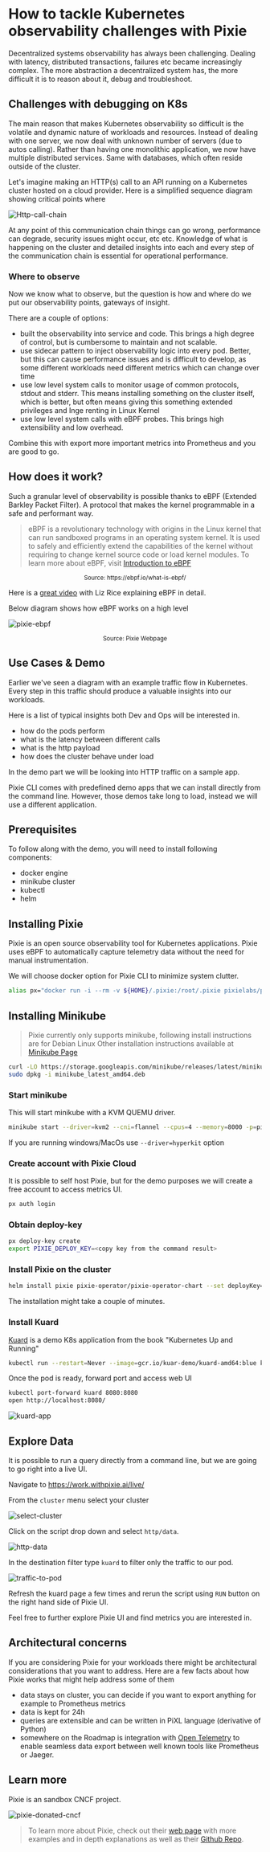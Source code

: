 # How to tackle Kubernetes observability challenges with Pixie

Decentralized systems observability has always been challenging. Dealing with latency, distributed transactions, failures etc became increasingly complex.
The more abstraction a decentralized system has, the more difficult it is to reason about it, debug and troubleshoot.

## Challenges with debugging on K8s

The main reason that makes Kubernetes observability so difficult is the volatile and dynamic nature of workloads and resources. Instead of dealing with one server, we now deal with unknown number of servers (due to autos calling). Rather than having one monolithic application, we now have multiple distributed services. Same with databases, which often reside outside of the cluster.

Let's imagine making an HTTP(s) call to an API running on a Kubernetes cluster hosted on a cloud provider.
Here is a simplified sequence diagram showing critical points where

![Http-call-chain](diagrams/rendered/simple-http-flow.png)

At any point of this communication chain things can go wrong, performance can degrade, security issues might occur, etc etc. Knowledge of what is happening on the cluster and detailed insights into each and every step of the communication chain is essential for operational performance.

### Where to observe

Now we know what to observe, but the question is how and where do we put our observability points, gateways of insight.

There are a couple of options:

- built the observability into service and code. This brings a high degree of control, but is cumbersome to maintain and not scalable.
- use sidecar pattern to inject observability logic into every pod. Better, but this can cause performance issues and is difficult to develop, as some different workloads need different metrics which can change over time
- use low level system calls to monitor usage of common protocols, stdout and stderr. This means installing something on the cluster itself, which is better, but often means giving this something extended privileges and Inge renting in Linux Kernel
- use low level system calls with eBPF probes. This brings high extensibility and low overhead.

Combine this with export more important metrics into Prometheus and you are good to go.

## How does it work?

Such a granular level of observability is possible thanks to eBPF (Extended Barkley Packet Filter). A protocol that makes the kernel programmable in a safe and performant way.

> eBPF is a revolutionary technology with origins in the Linux kernel that can run sandboxed programs in an operating system kernel. It is used to safely and efficiently extend the capabilities of the kernel without requiring to change kernel source code or load kernel modules. To learn more about eBPF, visit [Introduction to eBPF](https://ebpf.io/what-is-ebpf/)

<p style="text-align: center;"><small>Source: https://ebpf.io/what-is-ebpf/</small></p>

Here is a [great video](https://www.youtube.com/watch?v=5t7-HM2jlTM&ab_channel=ContainerSolutions) with Liz Rice explaining eBPF in detail.

Below diagram shows how eBPF works on a high level

![pixie-ebpf](_media/pixie-ebpf.png)

<p style="text-align: center;"><small>Source: Pixie Webpage</small></p>

## Use Cases & Demo

Earlier we've seen a diagram with an example traffic flow in Kubernetes. Every step in this traffic should produce a valuable insights into our workloads.

Here is a list of typical insights both Dev and Ops will be interested in.

- how do the pods perform
- what is the latency between different calls
- what is the http payload
- how does the cluster behave under load

In the demo part we will be looking into HTTP traffic on a sample app.

Pixie CLI comes with predefined demo apps that we can install directly from the command line. However, those demos take long to load, instead we will use a different application.

## Prerequisites

To follow along with the demo, you will need to install following components:

- docker engine
- minikube cluster
- kubectl
- helm

## Installing Pixie

Pixie is an open source observability tool for Kubernetes applications. Pixie uses eBPF to automatically capture telemetry data without the need for manual instrumentation.

We will choose docker option for Pixie CLI to minimize system clutter.

```bash
alias px="docker run -i --rm -v ${HOME}/.pixie:/root/.pixie pixielabs/px"
```

## Installing Minikube

> Pixie currently only supports minikube, following install instructions are for Debian Linux
> Other installation instructions available at [Minikube Page](https://minikube.sigs.k8s.io/docs/start/#installation)

```bash
curl -LO https://storage.googleapis.com/minikube/releases/latest/minikube_latest_amd64.deb
sudo dpkg -i minikube_latest_amd64.deb
```

### Start minikube

This will start minikube with a KVM QUEMU driver.

```bash
minikube start --driver=kvm2 --cni=flannel --cpus=4 --memory=8000 -p=pixie-cluster
```

If you are running windows/MacOs use `--driver=hyperkit` option

### Create account with Pixie Cloud

It is possible to self host Pixie, but for the demo purposes we will create a free account to access metrics UI.

```bash
px auth login
```

### Obtain deploy-key

```bash
px deploy-key create
export PIXIE_DEPLOY_KEY=<copy key from the command result>
```

### Install Pixie on the cluster

```bash
helm install pixie pixie-operator/pixie-operator-chart --set deployKey=$PIXIE_DEPLOY_KEY --set clusterName=pixie-cluster --namespace pl --create-namespace
```

The installation might take a couple of minutes.

### Install Kuard

[Kuard](https://github.com/kubernetes-up-and-running/kuard) is a demo K8s application from the book "Kubernetes Up and Running"

```bash
kubectl run --restart=Never --image=gcr.io/kuar-demo/kuard-amd64:blue kuard
```

Once the pod is ready, forward port and access web UI

```bash
kubectl port-forward kuard 8080:8080
open http://localhost:8080/
```

![kuard-app](_media/kuard-app.png)

## Explore Data

It is possible to run a query directly from a command line, but we are going to go right into a live UI.

Navigate to https://work.withpixie.ai/live/

From the `cluster` menu select your cluster

![select-cluster](_media/select-cluster.png)

Click on the script drop down and select `http/data`.

![http-data](_media/http-data.png)

In the destination filter type `kuard` to filter only the traffic to our pod.

![traffic-to-pod](_media/traffic-to-pod.png)

Refresh the kuard page a few times and rerun the script using `RUN` button on the right hand side of Pixie UI.

Feel free to further explore Pixie UI and find metrics you are interested in.

## Architectural concerns

If you are considering Pixie for your workloads there might be architectural considerations that you want to address. Here are a few facts about how Pixie works that might help address some of them

- data stays on cluster, you can decide if you want to export anything for example to Prometheus metrics
- data is kept for 24h
- queries are extensible and can be written in PiXL language (derivative of Python)
- somewhere on the Roadmap is integration with [Open Telemetry](https://opentelemetry.io/) to enable seamless data export between well known tools like Prometheus or Jaeger.

## Learn more

Pixie is an sandbox CNCF project.

![pixie-donated-cncf](_media/pixie-donated-cncf.png)

> To learn more about Pixie, check out their [web page](https://docs.px.dev/installing-pixie/) with more examples and in depth explanations as well as their [Github Repo](https://github.com/pixie-io/pixie).
